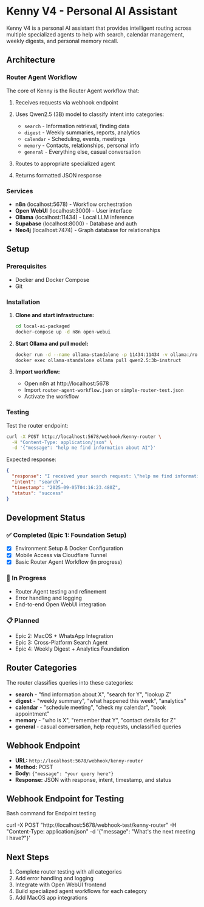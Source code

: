 # Kenny V4 - Personal AI Assistant

Kenny V4 is a personal AI assistant that provides intelligent routing across multiple specialized agents to help with search, calendar management, weekly digests, and personal memory recall.

## Architecture

### Router Agent Workflow
The core of Kenny is the Router Agent workflow that:
1. Receives requests via webhook endpoint
2. Uses Qwen2.5 (3B) model to classify intent into categories:
   - `search` - Information retrieval, finding data  
   - `digest` - Weekly summaries, reports, analytics
   - `calendar` - Scheduling, events, meetings
   - `memory` - Contacts, relationships, personal info
   - `general` - Everything else, casual conversation

3. Routes to appropriate specialized agent
4. Returns formatted JSON response

### Services
- **n8n** (localhost:5678) - Workflow orchestration
- **Open WebUI** (localhost:3000) - User interface  
- **Ollama** (localhost:11434) - Local LLM inference
- **Supabase** (localhost:8000) - Database and auth
- **Neo4j** (localhost:7474) - Graph database for relationships

## Setup

### Prerequisites
- Docker and Docker Compose
- Git

### Installation

1. **Clone and start infrastructure:**
   ```bash
   cd local-ai-packaged
   docker-compose up -d n8n open-webui
   ```

2. **Start Ollama and pull model:**
   ```bash
   docker run -d --name ollama-standalone -p 11434:11434 -v ollama:/root/.ollama ollama/ollama
   docker exec ollama-standalone ollama pull qwen2.5:3b-instruct
   ```

3. **Import workflow:**
   - Open n8n at http://localhost:5678
   - Import `router-agent-workflow.json` or `simple-router-test.json`
   - Activate the workflow

### Testing

Test the router endpoint:
```bash
curl -X POST http://localhost:5678/webhook/kenny-router \
  -H "Content-Type: application/json" \
  -d '{"message": "help me find information about AI"}'
```

Expected response:
```json
{
  "response": "I received your search request: \"help me find information about AI\"",
  "intent": "search", 
  "timestamp": "2025-09-05T04:16:23.480Z",
  "status": "success"
}
```

## Development Status

### ✅ Completed (Epic 1: Foundation Setup)
- [x] Environment Setup & Docker Configuration  
- [x] Mobile Access via Cloudflare Tunnel
- [x] Basic Router Agent Workflow (in progress)

### 🚧 In Progress
- Router Agent testing and refinement
- Error handling and logging
- End-to-end Open WebUI integration

### 📋 Planned  
- Epic 2: MacOS + WhatsApp Integration
- Epic 3: Cross-Platform Search Agent
- Epic 4: Weekly Digest + Analytics Foundation

## Router Categories

The router classifies queries into these categories:

- **search** - "find information about X", "search for Y", "lookup Z"
- **digest** - "weekly summary", "what happened this week", "analytics"  
- **calendar** - "schedule meeting", "check my calendar", "book appointment"
- **memory** - "who is X", "remember that Y", "contact details for Z"
- **general** - casual conversation, help requests, unclassified queries

## Webhook Endpoint

- **URL:** `http://localhost:5678/webhook/kenny-router`
- **Method:** POST
- **Body:** `{"message": "your query here"}`
- **Response:** JSON with response, intent, timestamp, and status

## Webhook Endpoint for Testing

Bash command for Endpoint testing

curl -X POST "http://localhost:5678/webhook-test/kenny-router" 
   -H "Content-Type: application/json" 
   -d '{"message": "What's the next meeting I have?"}'

## Next Steps

1. Complete router testing with all categories
2. Add error handling and logging  
3. Integrate with Open WebUI frontend
4. Build specialized agent workflows for each category
5. Add MacOS app integrations